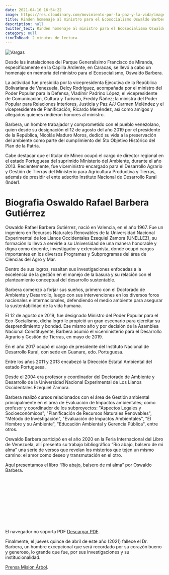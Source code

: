 ```yaml
---
date: 2021-04-16 16:54:22
image: https://res.cloudinary.com/movimiento-por-la-paz-y-la-vida/image/upload/v1618606117/blog/photo_2021-04-16_16-24-48_nb2xoh.webp
title: Rinden homenaje al ministro para el Ecosocialismo Oswaldo Barbera
description: null
twitter_text: Rinden homenaje al ministro para el Ecosocialismo Oswaldo Barbera
category: null
timeToRead: 2 minutos de lectura
---
```

![Vargas](https://res.cloudinary.com/movimiento-por-la-paz-y-la-vida/image/upload/v1618606117/blog/photo_2021-04-16_16-24-48_nb2xoh.webp)

Desde las instalaciones del Parque Generalísimo Francisco de Miranda, específicamente en la Capilla Ardiente, en Caracas, se llevó a cabo un homenaje en memoria del ministro para el Ecosocialismo, Oswaldo Barbera.

La actividad fue presidida por la vicepresidenta Ejecutiva de la República Bolivariana de Venezuela, Delcy Rodríguez, acompañada por el ministro del Poder Popular para la Defensa, Vladímir Padrino López; el vicepresidente de Comunicación, Cultura y Turismo, Freddy Ñáñez; la ministra del Poder Popular para Relaciones Interiores, Justicia y Paz A/J Carmen Meléndez y el vicepresidente de Planificación, Ricardo Menéndez, así como amigos y allegados quienes rindieron honores al ministro.

Barbera, un hombre trabajador y comprometido con el pueblo venezolano, quien desde su designación el 12 de agosto del año 2019 por el presidente de la República, Nicolás Maduro Moros, dedicó su vida a la preservación del ambiente como parte del cumplimiento del 5to Objetivo Histórico del Plan de la Patria.

Cabe destacar que el titular de Minec ocupó el cargo de director regional en el estado Portuguesa del suprimido Ministerio del Ambiente, durante el año 2013. Recientemente, fue viceministro encargado para el Desarrollo Agrario y Gestión de Tierras del Ministerio para Agricultura Productiva y Tierras, además de presidir el ente adscrito Instituto Nacional de Desarrollo Rural (Inder).

# Biografia Oswaldo Rafael Barbera Gutiérrez

Oswaldo Rafael Barbera Gutiérrez, nació en Valencia, en el año 1967. Fue un ingeniero en Recursos Naturales Renovables de la Universidad Nacional Experimental de los Llanos Occidentales Ezequiel Zamora (UNELLEZ), su formación lo llevó a servirle a su Universidad de una manera honorable y digna como docente, investigador y extensionista, donde ocupó cargos importantes en los diversos Programas y Subprogramas del área de Ciencias del Agro y Mar.

Dentro de sus logros, resaltan sus investigaciones enfocadas a la excelencia de la gestión en el manejo de la basura y su relación con el planteamiento conceptual del desarrollo sustentable.

Barbera comenzó a forjar sus sueños, primero con el Doctorado de Ambiente y Desarrollo, luego con sus intervenciones en los diversos foros nacionales e internacionales, defendiendo el medio ambiente para asegurar la sustentabilidad de la vida humana.

El 12 de agosto de 2019, fue designado Ministro del Poder Popular para el Eco-Socialismo, dicha logró le propició un gran escenario para ejercitar su desprendimiento y bondad. Ese mismo año y por decisión de la Asamblea Nacional Constituyente, Barbera asumió el viceministerio para el Desarrollo Agrario y Gestión de Tierras, en mayo de 2019.

En el año 2017 ocupó el cargo de presidente del Instituto Nacional de Desarrollo Rural, con sede en Guanare, edo. Portuguesa.

Entre los años 2011 y 2013 encabezó la Dirección Estatal Ambiental del estado Portuguesa.

Desde el 2004 era profesor y coordinador del Doctorado de Ambiente y Desarrollo de la Universidad Nacional Experimental de Los Llanos Occidentales Ezequiel Zamora.

Barbera realizó cursos relacionados con el área de Gestión ambiental principalmente en el área de Evaluación de Impactos ambientales; como profesor y coordinador de los subproyectos: "Aspectos Legales y Socioeconómicos", "Planificación de Recursos Naturales Renovables", "Método de Investigación", "Evaluación de Impactos Ambientales", "El Hombre y su Ambiente", "Educación Ambiental y Gerencia Pública", entre otros.

Oswaldo Barbera participó en el año 2020 en la Feria Internacional del Libro de Venezuela, allí presento su trabajo bibliográfico “Río abajo, balsero de mi alma” una serie de versos que revelan los misterios que tejen un mismo camino: el amor como deseo y transmutación en el otro.

Aquí presentamos el libro “Río abajo, balsero de mi alma” por Oswaldo Barbera.

<object data="https://ultimasnoticias.com.ve/wp-content/uploads/2021/04/Ri%CC%81o-abajo-balsero.pdf" type="application/pdf" width="700px" height="700px">
    <embed src="https://ultimasnoticias.com.ve/wp-content/uploads/2021/04/ri%cc%81o-abajo-balsero.pdf">
        <p>El navegador no soporta PDF <a href="https://ultimasnoticias.com.ve/wp-content/uploads/2021/04/Ri%CC%81o-abajo-balsero.pdf">Descargar PDF</a>.</p>
    </embed>
</object>


Finalmente, el jueves quince de abril de este año (2021) fallece el Dr. Barbera, un hombre excepcional que será recordado por su corazón bueno y generoso, lo grande que fue, por sus investigaciones y su institucionalidad.


[Prensa Mision Árbol](https://www.mision-arbol.tk/biografia-oswaldo-barbera/).
